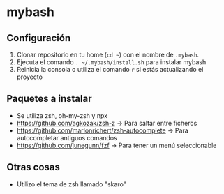 # mybash

## Configuración

1. Clonar repositorio en tu home (`cd ~`) con el nombre de `.mybash`.
1. Ejecuta el comando `. ~/.mybash/install.sh` para instalar mybash
1. Reinicia la consola o utiliza el comando `r` si estás actualizando el proyecto

## Paquetes a instalar

- Se utiliza zsh, oh-my-zsh y npx
- https://github.com/agkozak/zsh-z -> Para saltar entre ficheros
- https://github.com/marlonrichert/zsh-autocomplete -> Para autocompletar antiguos comandos
- https://github.com/junegunn/fzf -> Para tener un menú seleccionable

## Otras cosas
- Utilizo el tema de zsh llamado "skaro"